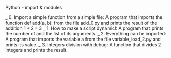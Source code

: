 Python - import & modules


_ 0. Import a simple function from a simple file: A program that imports the function def add(a, b): from the file add_0.py and prints the result of the addition 1 + 2 = 3
_ 1. How to make a script dynamic!: A program that prints the number of and the list of its arguments.
_ 2. Everything can be imported: A program that imports the variable a from the file variable_load_2.py and prints its value.
_ 3. Integers division with debug: A function that divides 2 integers and prints the result.